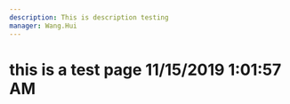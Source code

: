 ```yaml
---
description: This is description testing
manager: Wang.Hui
---
```

# this is a test page 11/15/2019 1:01:57 AM